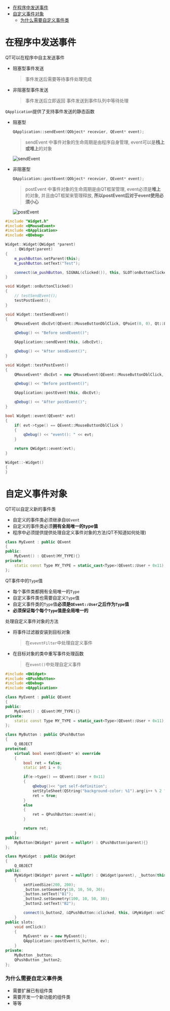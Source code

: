 
- [在程序中发送事件](#在程序中发送事件)
- [自定义事件对象](#自定义事件对象)
    - [为什么需要自定义事件类](#为什么需要自定义事件类)

# 在程序中发送事件

QT可以在程序中自主发送事件
  * 阻塞型事件发送
    > 事件发送后需要等待事件处理完成
  * 非阻塞型事件发送
    > 事件发送后立即返回
    > 事件发送到事件队列中等待处理

```QApplication```提供了支持事件发送的静态函数

  * 阻塞型
    ```C++
    QApplication::sendEvent(QObject* recevier, QEvent* event); 
    ```
    > sendEvent 中事件对象的生命周期是由程序自身管理, event可以是**栈上或堆上**的对象

    ![sendEvent](./pic/sendEvent.png)

  * 非阻塞型
    ```C++
    QApplication::postEvent(QObject* recevier, QEvent* event); 
    ```
    > postEvent 中事件对象的生命周期是由QT框架管理, event必须是**堆上**的对象, 
    > 并且由QT框架来管理释放, **所以postEvent后对于event使用必须小心**

    ![postEvent](./pic/postEvent.png)

```C++
#include "Widget.h"
#include <QMouseEvent>
#include <QApplication>
#include <QDebug>

Widget::Widget(QWidget *parent)
    : QWidget(parent)
{
    m_pushButton.setParent(this);
    m_pushButton.setText("Test");

    connect(&m_pushButton, SIGNAL(clicked()), this, SLOT(onButtonClicked()));
}

void Widget::onButtonClicked()
{
    // testSendEvent();
    testPostEvent();
}

void Widget::testSendEvent()
{
    QMouseEvent dbcEvt(QEvent::MouseButtonDblClick, QPoint(0, 0), Qt::LeftButton, Qt::NoButton, Qt::NoModifier);

    qDebug() << "Before sendEvent()";

    QApplication::sendEvent(this, &dbcEvt);

    qDebug() << "After sendEvent()";
}

void Widget::testPostEvent()
{
    QMouseEvent* dbcEvt = new QMouseEvent(QEvent::MouseButtonDblClick, QPoint(0, 0), Qt::LeftButton, Qt::NoButton, Qt::NoModifier);

    qDebug() << "Before postEvent()";

    QApplication::postEvent(this, dbcEvt);

    qDebug() << "After postEvent()";
}

bool Widget::event(QEvent* evt)
{
    if( evt->type() == QEvent::MouseButtonDblClick )
    {
        qDebug() << "event(): " << evt;
    }

    return QWidget::event(evt);
}

Widget::~Widget()
{ 
}
```

# 自定义事件对象

 QT可以自定义新的事件类

 * 自定义的事件类必须继承自```QEvent```
 * 自定义的事件类必须**拥有全局唯一的type值**
 * 程序中必须提供提供处理自定义事件对象的方法(QT不知道如何处理)

```c++
class MyEvent : public QEvent
{
public:
    MyEvent() : QEvent(MY_TYPE){}
private:
    static const Type MY_TYPE = static_cast<Type>(QEvent::User + 0x11);
};
```
QT事件中的```Type```值
* 每个事件类都拥有全局唯一的```Type```
* 自定义事件类也需要自定义```Type```值
* 自定义事件类的```Type```值**必须是```QEvent::User```之后作为```Type```值**
* **必须保证每个每个```Type```值是全局唯一的**

处理自定义事件对象的方法
* 将事件过滤器安装到目标对象
  > 在```evevntFilter```中处理自定义事件
* 在目标对象的类中重写事件处理函数
  > 在```event()```中处理自定义事件

```C++
#include <QWidget>
#include <QPushButton>
#include <QDebug>
#include <QApplication>

class MyEvent : public QEvent
{
public:
    MyEvent() : QEvent(MY_TYPE){}
private:
    static const Type MY_TYPE = static_cast<Type>(QEvent::User + 0x11);
};

class MyButton : public QPushButton
{
    Q_OBJECT
protected:
    virtual bool event(QEvent* e) override
    {
        bool ret = false;
        static int i = 0;

        if(e->type() == QEvent::User + 0x11)
        {
            qDebug()<< "get self-definition";
            setStyleSheet(QString("background-color: %1").arg(i++ % 2 ? "red" : "green"));
            ret = true;
        }
        else
        {
            ret = QPushButton::event(e);
        }

        return ret;
    }
public:
    MyButton(QWidget* parent = nullptr) : QPushButton(parent){}
};

class MyWidget : public QWidget
{
    Q_OBJECT
public:
    MyWidget(QWidget* parent = nullptr) : QWidget(parent), _button(this), _button2(this)
    {
        setFixedSize(200, 200);
        _button.setGeometry(10, 10, 50, 30);
        _button.setText("B1");
        _button2.setGeometry(100, 10, 50, 30);
        _button2.setText("B2");

        connect(&_button2, &QPushButton::clicked, this, &MyWidget::onClick);
    }
public slots:
    void onClick()
    {
        MyEvent* ev = new MyEvent();
        QApplication::postEvent(&_button, ev);
    }
private:
    MyButton _button;
    QPushButton _button2;
};
```

### 为什么需要自定义事件类

* 需要扩展已有组件类
* 需要开发一个新功能的组件类
* 等等